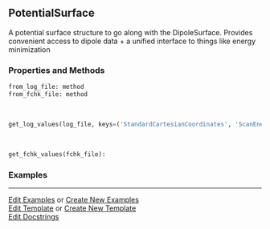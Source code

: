 ## <a id="Psience.Data.Surfaces.PotentialSurface">PotentialSurface</a>
A potential surface structure to go along with the DipoleSurface.
Provides convenient access to dipole data + a unified interface to things like energy minimization

### Properties and Methods
```python
from_log_file: method
from_fchk_file: method
```
<a id="Psience.Data.Surfaces.PotentialSurface.get_log_values" class="docs-object-method">&nbsp;</a>
```python
get_log_values(log_file, keys=('StandardCartesianCoordinates', 'ScanEnergies')): 
```

<a id="Psience.Data.Surfaces.PotentialSurface.get_fchk_values" class="docs-object-method">&nbsp;</a>
```python
get_fchk_values(fchk_file): 
```

### Examples




___

[Edit Examples](https://github.com/McCoyGroup/Psience/edit/edit/ci/examples/ci/docs/Psience/Data/Surfaces/PotentialSurface.md) or 
[Create New Examples](https://github.com/McCoyGroup/Psience/new/edit/?filename=ci/examples/ci/docs/Psience/Data/Surfaces/PotentialSurface.md) <br/>
[Edit Template](https://github.com/McCoyGroup/Psience/edit/edit/ci/docs/ci/docs/Psience/Data/Surfaces/PotentialSurface.md) or 
[Create New Template](https://github.com/McCoyGroup/Psience/new/edit/?filename=ci/docs/templates/ci/docs/Psience/Data/Surfaces/PotentialSurface.md) <br/>
[Edit Docstrings](https://github.com/McCoyGroup/Psience/edit/edit/Psience/Data/Surfaces.py?message=Update%20Docs)